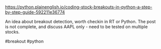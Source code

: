 https://python.plainenglish.io/coding-stock-breakouts-in-python-a-step-by-step-guide-592211e36774

An idea about breakout detection, worth checkin in RT or Python.
The post is not complete, and discuss AAPL only - need to be tested on multiple stocks.

#breakout #python 